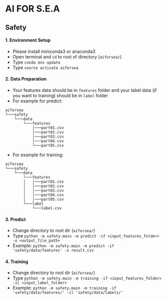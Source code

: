 # AI FOR S.E.A

## Safety
#### 1. Environment Setup
- Please install miniconda3 or anaconda3
- Open terminal and `cd` to root of directory (`aiforsea/`)
- Type `conda env update`
- Type `source activate aiforsea`
#### 2. Data Preparation
- Your features data should be in `features` folder and your label data (if you want to training) should be in `label` folder
- For example for predict:
```
aiforsea
└───safety
    └───data
        └───features
            │───part01.csv
            │───part02.csv
            │───part03.csv
            │───part04.csv
            └───part05.csv
```
- For example for training:
```
aiforsea
└───safety
    └───data
        └───features
        │   │───part01.csv
        │   │───part02.csv
        │   │───part03.csv
        │   │───part04.csv
        │   │───part05.csv
        └───label
            └───label.csv
```

#### 3. Predict
- Change directory to root dir (`aiforsea/`)
- Type `python -m safety.main -m predict -if <input_features_folder> -o <output_file_path>`
- Example: `python -m safety.main -m predict -if 'safety/data/features' -o result.csv`
#### 4. Training
- Change directory to root dir (`aiforsea/`)
- Type `python -m safety.main -m training -if <input_features_folder> -il <input_label_folder>`
- Example: `python -m safety.main -m training -if 'safety/data/features/' -il 'safety/data/labels/'` 
